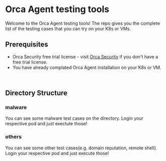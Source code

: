 # Orca Agent testing tools
Welcome to the Orca Agent testing tools! The repo gives you the complete list of the testing cases that you can try on your K8s or VMs.
<br>

## Prerequisites
- Orca Security free trial license - visit [Orca Security](https://orca.security/lp/cloud-security-risk-assessment/) if you don't have a free trial license.
- You have already complated Orca Agent installation on your K8s or VM.
<br>

## Directory Structure
### malware
You can see some malware test cases on the directory. Login your respective pod and just exectute those!

### others
You can see some other test cases(e.g. domain reputation, remote shell). Login your respective pod and just execute those!
